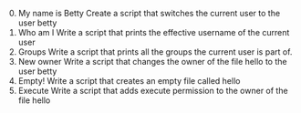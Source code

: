0. My name is Betty  Create a script that switches the current user to the user betty
1. Who am I  Write a script that prints the effective username of the current user
2. Groups  Write a script that prints all the groups the current user is part of.
 3. New owner  Write a script that changes the owner of the file hello to the user betty
4. Empty!  Write a script that creates an empty file called hello
5. Execute  Write a script that adds execute permission to the owner of the file hello
